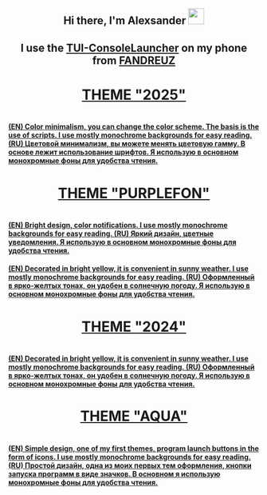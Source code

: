 <h2 align="center">Hi there, I'm <a target="_blank">Alexsander</a> 
<img src="https://github.com/blackcater/blackcater/raw/main/images/Hi.gif" height="32"/></h2>
<h2 align="center">I use the <a href="https://github.com/fandreuz/TUI-ConsoleLauncher" target="_blank">TUI-ConsoleLauncher</a>
<align="center">on my phone from <a href="https://github.com/fandreuz" target="_blank">FANDREUZ</h2>

<h1 align="center">THEME "2025"</h1>
<img src="https://github.com/alexgeorgchist/my_tui/raw/main/database/inf/theme2025red.jpg" alt="">
<h4>(EN) Color minimalism, you can change the color scheme. The basis is the use of scripts. I use mostly monochrome backgrounds for easy reading. (RU) Цветовой минимализм, вы можете менять цветовую гамму. В основе лежит использование шрифтов. Я использую в основном монохромные фоны для удобства чтения.</h4>

<h1 align="center">THEME "PURPLEFON"</h1>
<img src="https://github.com/alexgeorgchist/my_tui/raw/main/database/inf/purplefon.jpg" alt="">
<h4>(EN) Bright design, color notifications. I use mostly monochrome backgrounds for easy reading. (RU) Яркий дизайн, цветные уведомления. Я использую в основном монохромные фоны для удобства чтения.</h4>

<h4>(EN) Decorated in bright yellow, it is convenient in sunny weather. I use mostly monochrome backgrounds for easy reading. (RU) Оформленный в ярко-желтых тонах, он удобен в солнечную погоду. Я использую в основном монохромные фоны для удобства чтения.</h4>
<h1 align="center">THEME "2024"</h1>
<img src="https://github.com/alexgeorgchist/my_tui/raw/main/database/inf/2024.jpg" alt="">
<h4>(EN) Decorated in bright yellow, it is convenient in sunny weather. I use mostly monochrome backgrounds for easy reading. (RU) Оформленный в ярко-желтых тонах, он удобен в солнечную погоду. Я использую в основном монохромные фоны для удобства чтения.</h4>

<h1 align="center">THEME "AQUA"</h1>
<img src="https://github.com/alexgeorgchist/my_tui/raw/main/database/inf/aqua.jpg" alt="">
<h4>(EN) Simple design, one of my first themes, program launch buttons in the form of icons. I use mostly monochrome backgrounds for easy reading. (RU) Простой дизайн, одна из моих первых тем оформления, кнопки запуска программ в виде значков. В основном я использую монохромные фоны для удобства чтения.</h4>
